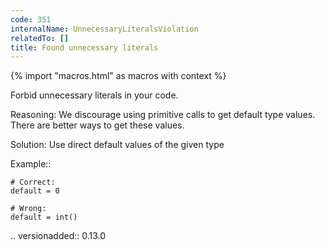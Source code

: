 ```yaml
---
code: 351
internalName: UnnecessaryLiteralsViolation
relatedTo: []
title: Found unnecessary literals
---
```


{% import "macros.html" as macros with context %}

Forbid unnecessary literals in your code.

Reasoning: We discourage using primitive calls to get default type
values. There are better ways to get these values.

Solution: Use direct default values of the given type

Example::

    # Correct:
    default = 0
    
    # Wrong:
    default = int()

.. versionadded:: 0.13.0